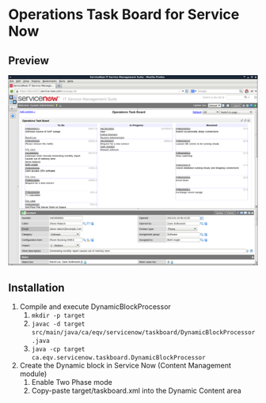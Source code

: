 # Operations Task Board for Service Now

## Preview

![Screenshot](taskboard.png)

## Installation

1. Compile and execute DynamicBlockProcessor
    1. `mkdir -p target`
    1. `javac -d target src/main/java/ca/eqv/servicenow/taskboard/DynamicBlockProcessor.java`
    1. `java -cp target ca.eqv.servicenow.taskboard.DynamicBlockProcessor`
1. Create the Dynamic block in Service Now (Content Management module)
    1. Enable Two Phase mode
    1. Copy-paste target/taskboard.xml into the Dynamic Content area

